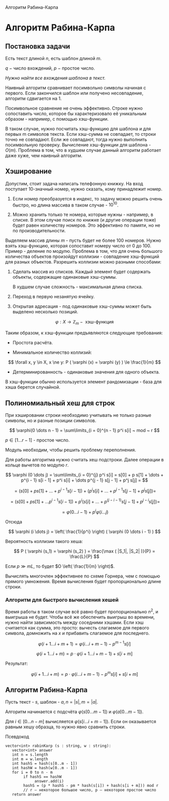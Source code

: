 Алгоритм Рабина-Карпа

# Алгоритм Рабина-Карпа

## Постановка задачи

Есть текст длиной $n$, есть шаблон длиной $m$.

$q$ − число вхождений, $p$ − простое число.

_Нужно найти все вхождения шаблона в текст._

Наивный алгоритм сравнивает посимвольно символы начиная с первого. Если закончился шаблон или получено несовпадение, алгоритм сдвигается на 1.

Посимвольное сравнение не очень эффективно. Строке нужно сопоставить число, которое бы характеризовало её уникальным образом - например, с помощью хэш-функции.

В таком случае, нужно посчитать хэш-функцию для шаблона и для первых m символов текста. Если хэш-сумма не совпадает, то строки точно не совпадают. Если же совпадают, тогда нужно выполнить посимвольную проверку. Вычисление хэш-функции для шаблона - $O(m)$. Проблема в том, что в худшем случае данный алгоритм работает даже хуже, чем наивный алгоритм.

## Хэширование

Допустим, стоит задача написать телефонную книжку. На вход поступает 10-значный номер, нужно сказать, кому принадлежит номер.

1. Если номер преобразуется в индекс, то задачу можно решить очень быстро, но длина массива в таком случае - $10^{10}$.

2. Можно хранить только те номера, которые нужны - например, в списке. В этом случае поиск по книжке (и другие операции тоже) будет равен количеству номеров. Это эффективно по памяти, но не по производительности.

Выделяем массив длины $m$ - пусть будет не более 100 номеров. Нужно взять хэш-функцию, которая сопоставит номеру число от 0 до 100. Пример - деление по модулю. Проблема в том, что для очень большого количества объектов произойдут коллизии - совпадение хэш-функций для разных объектов. Разрешить коллизии можно разными способами:

1. Сделать массив из списков. Каждый элемент будет содержать объекты, содержащие одинаковые хэш-суммы.

    В худшем случае сложность - максимальная длина списка.

2. Переход в первую незанятую ячейку.

3. Открытая адресация - под одинаковые хэш-суммы может быть выделено несколько позиций.

$$
\varphi: X \to \mathbb{Z}_m - \text{ хэш-функция}
$$

Таким образом, к хэш-функции предъявляются следующие требования:

- Простота расчёта.

- Минимальное количество коллизий:

$$
\forall x, y \in X, x \ne y: P ( \varphi (x) = \varphi (y) ) \le \frac{1}{m}
$$

- Детерминированность - одинаковые значения для одного объекта.

В хэш-функции обычно используется элемент рандомизации - база для хэша берется случайной.

## Полиномиальный хеш для строк

При хэшировании строки необходимо учитывать не только разные символы, но и разные позиции символов.

$$
\varphi(0 \dots n - 1) = \sum\limits_{i = 0}^{n - 1} p^i s[i] ~ mod ~ r
$$

$p \in [1 \dots r - 1]$ - простое число.

Модуль необходим, чтобы решить проблему переполнения.

Для работы алгоритма нужно считать хеш подстроки. Далее операции в кольце вычетов по модулю $r$.

$$
\varphi (0 \dots j) = \sum\limits_{i = 0}^{j} p^i s[i] = s[0] + p s[1] + \dots + p^{i - 1} s[i - 1] + p^i s[i] + \dots p^{j - 1} s[j - 1] + p^j s[j] =
$$

$$
= ( s[0] + p s[1] + \dots + p^{i - 1} s[i - 1] ) + (p^i s[i] + \dots + p^{j - 1} s[j - 1] + p^j s[j]) =
$$

$$
= ( s[0] + ps[1] + \dots p^{i - 1} s[i - 1] ) + p^i ( s[i] + \dots + p^{(j - i - 1)} s[j - 1] + p^{j - i} s[j] ) =
$$

$$
= \varphi (0 \dots i - 1) + p^i \varphi (i \dots j)
$$

Отсюда

$$
\varphi (i \dots j) = \left( \frac{1}{p^i} \right) ( \varphi (0 \dots i - 1) )
$$

Вероятность коллизии такого хеша:

$$
P ( \varphi (s_1) = \varphi (s_2) ) = \frac{\max ( |S_1|, |S_2| )}{P} = \frac{L}{P}
$$

Если $p \gg mL$, то будет $O \left( \frac{1}{m} \right)$.

Вычислять многочлен эффективнее по схеме Горнера, чем с помощью прямого умножения. Время вычисления будет пропорционально длине строки.

### Алгоритм для быстрого вычисления хешей

Время работы в таком случае всё равно будет пропорционально $n^2$, и выигрыша не будет. Чтобы всё же обеспечить выигрыш во времени, нужно найти зависимость между соседними хэшами. Если хэш считается как сумма, это просто: вычесть слагаемое для первого символа, домножить на $x$ и прибавить слагаемое для последнего.

$$
\varphi (i + 1 \dots i + m + 1) = \varphi (i \dots i + m - 1) - p^{m-1} s[i]
$$

$$
\varphi ( i + 1 \dots i + m ) = p \cdot \varphi ( i + 1 \dots i + m - 1 ) + s[i + m]
$$

Результат:

$$
\varphi ( i + 1 \dots i + m ) = p \cdot \varphi (i \dots i + m - 1) - p^m s[i] + s[i + m]
$$

## Алгоритм Рабина-Карпа

Пусть текст - $s$, шаблон - $a, n = |s|, m = |a|$.

Алгоритм начинается с подсчёта $\varphi (s[0 \dots m - 1])$ и $\varphi ( a [0 \dots m - 1] )$.

Для $i \in [0 \dots n - m]$ вычисляется $\varphi ( s[i \dots i + m - 1] )$. Если он оказывается равным хешу образца, то нужно явно сравнить строки.

Псевдокод
```
vector<int> rabinKarp (s : string, w : string):
   vector<int> answer
   int n = s.length
   int m = w.length
   int hashS = hash(s[0..m - 1])
   int hashW = hash(w[0..m - 1])
   for i = 0 to n - m
        if hashS == hashW
             answer.add(i)
        hashS = (p * hashS - pm * hash(s[i]) + hash(s[i + m])) mod r 
        // r — некоторое большое число, p — некоторое простое число
   return answer

```